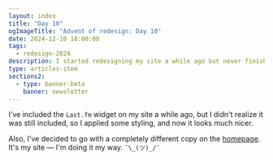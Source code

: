 ```yaml
---
layout: index
title: "Day 10"
ogImageTitle: "Advent of redesign: Day 10"
date: 2024-12-10 18:00:00
tags:
  - redesign-2024
description: I started redesigning my site a while ago but never finished it, so I thought it would be a good idea to finish it this Advent. This is day 10.
type: articles-item
sections2:
  - type: banner-beta
    banner: newsletter
---
```


I've included the `Last.fm` widget on my site a while ago, but I didn't realize it was still included, so I applied some styling, and now it looks much nicer.

Also, I've decided to go with a completely different copy on the [homepage](/). It's my site — I'm doing it my way. `¯\_(ツ)_/¯`
